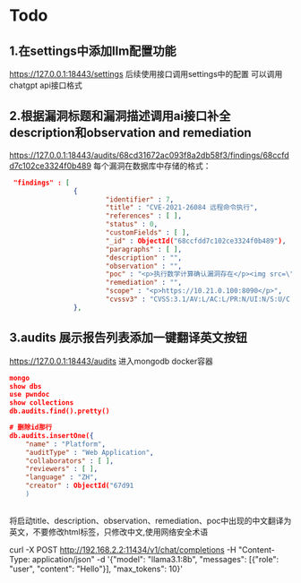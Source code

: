 # Todo
## 1.在settings中添加llm配置功能
https://127.0.0.1:18443/settings
后续使用接口调用settings中的配置
可以调用chatgpt api接口格式

## 2.根据漏洞标题和漏洞描述调用ai接口补全description和observation and remediation
https://127.0.0.1:18443/audits/68cd31672ac093f8a2db58f3/findings/68ccfdd7c102ce3324f0b489
每个漏洞在数据库中存储的格式：
``` json
 "findings" : [
                {
                        "identifier" : 7,
                        "title" : "CVE-2021-26084 远程命令执行",
                        "references" : [ ],
                        "status" : 0,
                        "customFields" : [ ],
                        "_id" : ObjectId("68ccfdd7c102ce3324f0b489"),
                        "paragraphs" : [ ],
                        "description" : "",
                        "observation" : "",
                        "poc" : "<p>执行数学计算确认漏洞存在</p><img src=\"68ccfde9c102ce3324f0b4b2\" alt=\"image.png\"><pre><code>POST /pages/createpage-entervariables.action HTTP/1.1\nHost: 10.21.0.100:8090\nUser-Agent: Mozilla/5.0 (Windows NT 10.0; rv:109.0) Gecko/20100101 Firefox/118.0\nContent-Length: 47\nContent-Type: application/x-www-form-urlencoded\nAccept-Encoding: gzip, deflate, br\nConnection: keep-alive\n\nqueryString=aaaa\\u0027%2b#{16*8787}%2b\\u0027bbb</code></pre><p></p>",
                        "remediation" : "",
                        "scope" : "<p>https://10.21.0.100:8090</p>",
                        "cvssv3" : "CVSS:3.1/AV:L/AC:L/PR:N/UI:N/S:U/C:H/I:H/A:L"
                },
```
## 3.audits 展示报告列表添加一键翻译英文按钮

https://127.0.0.1:18443/audits
进入mongodb docker容器

```json
mongo
show dbs
use pwndoc
show collections
db.audits.find().pretty()

# 删除id那行
db.audits.insertOne({
    "name" : "Platform",
    "auditType" : "Web Application",
    "collaborators" : [ ],
    "reviewers" : [ ],
    "language" : "ZH",
    "creator" : ObjectId("67d91 
    )
    
```

将启动title、description、observation、remediation、poc中出现的中文翻译为英文，不要修改html标签，只修改中文,使用网络安全术语

 curl -X POST http://192.168.2.2:11434/v1/chat/completions -H "Content-Type: application/json" -d '{"model": "llama3.1:8b", "messages": [{"role": "user", "content": "Hello"}], "max_tokens": 10}'
